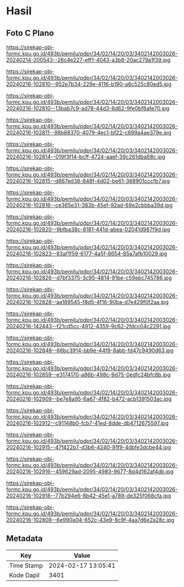 # Hasil

## Foto C Plano

https://sirekap-obj-formc.kpu.go.id/493b/pemilu/pdpr/34/02/14/20/03/3402142003026-20240214-200543--26c4e227-eff1-4043-a3b8-20ac279a1f39.jpg

https://sirekap-obj-formc.kpu.go.id/493b/pemilu/pdpr/34/02/14/20/03/3402142003026-20240216-102810--952e7b34-229e-4116-b190-a6c525c80ed5.jpg

https://sirekap-obj-formc.kpu.go.id/493b/pemilu/pdpr/34/02/14/20/03/3402142003026-20240216-102810--13bab7c9-ad78-44d3-8d62-9fe0bf6afe70.jpg

https://sirekap-obj-formc.kpu.go.id/493b/pemilu/pdpr/34/02/14/20/03/3402142003026-20240216-102811--98b88370-4079-4ec1-bf22-c699a4ae379e.jpg

https://sirekap-obj-formc.kpu.go.id/493b/pemilu/pdpr/34/02/14/20/03/3402142003026-20240216-102814--019f3f14-bcff-4724-aaef-39c261dba68c.jpg

https://sirekap-obj-formc.kpu.go.id/493b/pemilu/pdpr/34/02/14/20/03/3402142003026-20240216-102815--d867ed38-848f-4d02-be61-368901cccfb7.jpg

https://sirekap-obj-formc.kpu.go.id/493b/pemilu/pdpr/34/02/14/20/03/3402142003026-20240216-102816--ce365e31-383b-45ef-92ad-69e2cbbba39d.jpg

https://sirekap-obj-formc.kpu.go.id/493b/pemilu/pdpr/34/02/14/20/03/3402142003026-20240216-102820--9bfba38c-8181-441d-abea-02041d987f9d.jpg

https://sirekap-obj-formc.kpu.go.id/493b/pemilu/pdpr/34/02/14/20/03/3402142003026-20240216-102823--83af1f59-6177-4a5f-8654-85a7afb10029.jpg

https://sirekap-obj-formc.kpu.go.id/493b/pemilu/pdpr/34/02/14/20/03/3402142003026-20240216-102826--d7bf3375-3c95-4814-91be-c59ebc745786.jpg

https://sirekap-obj-formc.kpu.go.id/493b/pemilu/pdpr/34/02/14/20/03/3402142003026-20240216-102828--aa189545-f8d5-4f16-90ba-d7e429f0f2aa.jpg

https://sirekap-obj-formc.kpu.go.id/493b/pemilu/pdpr/34/02/14/20/03/3402142003026-20240216-142443--f21cd5cc-4912-4359-9c62-2fdcc04c2291.jpg

https://sirekap-obj-formc.kpu.go.id/493b/pemilu/pdpr/34/02/14/20/03/3402142003026-20240216-102848--66bc3914-bb9e-44f9-8abb-fd47c9490d63.jpg

https://sirekap-obj-formc.kpu.go.id/493b/pemilu/pdpr/34/02/14/20/03/3402142003026-20240216-102859--e3174170-a86b-498c-9d75-0edfc24bfc8b.jpg

https://sirekap-obj-formc.kpu.go.id/493b/pemilu/pdpr/34/02/14/20/03/3402142003026-20240216-102909--be7e8a95-6a67-4f82-b472-acb1391503ac.jpg

https://sirekap-obj-formc.kpu.go.id/493b/pemilu/pdpr/34/02/14/20/03/3402142003026-20240216-102912--c91148b0-fcb7-41ed-8dde-db4712675597.jpg

https://sirekap-obj-formc.kpu.go.id/493b/pemilu/pdpr/34/02/14/20/03/3402142003026-20240216-102915--47f422b7-d3b6-4240-91f9-4dbfe3dcbe44.jpg

https://sirekap-obj-formc.kpu.go.id/493b/pemilu/pdpr/34/02/14/20/03/3402142003026-20240216-102916--459629ad-2095-4983-9677-8d4d162af4db.jpg

https://sirekap-obj-formc.kpu.go.id/493b/pemilu/pdpr/34/02/14/20/03/3402142003026-20240216-102918--77b294e6-8b42-45e1-a789-de325f068cfa.jpg

https://sirekap-obj-formc.kpu.go.id/493b/pemilu/pdpr/34/02/14/20/03/3402142003026-20240216-102808--6e990a04-652c-43e9-8c9f-4aa7d6e2a28c.jpg


## Metadata

| Key        | Value               |
| ---------- | ------------------- |
| Time Stamp | 2024-02-17 13:05:41 |
| Kode Dapil | 3401                |



